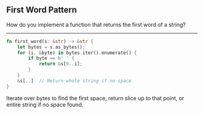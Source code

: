 ## First Word Pattern

How do you implement a function that returns the first word of a string?

---

```rust
fn first_word(s: &str) -> &str {
    let bytes = s.as_bytes();
    for (i, &byte) in bytes.iter().enumerate() {
        if byte == b' ' {
            return &s[0..i];
        }
    }
    &s[..]  // Return whole string if no space
}
```
Iterate over bytes to find the first space, return slice up to that point, or entire string if no space found.

